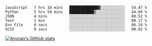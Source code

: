 <!--START_SECTION:waka-->

```text
JavaScript   7 hrs 18 mins   █████████████▓░░░░░░░░░░░   54.47 %
Python       5 hrs 59 mins   ███████████▒░░░░░░░░░░░░░   44.69 %
JSON         4 mins          ░░░░░░░░░░░░░░░░░░░░░░░░░   00.52 %
Text         1 min           ░░░░░░░░░░░░░░░░░░░░░░░░░   00.17 %
Env File     0 secs          ░░░░░░░░░░░░░░░░░░░░░░░░░   00.10 %
SCSS         0 secs          ░░░░░░░░░░░░░░░░░░░░░░░░░   00.02 %
```

<!--END_SECTION:waka-->

[![Anurag's GitHub stats](https://github-readme-stats.vercel.app/api?username=FelipeRistow&count_private=true&theme=synthwave)](https://github.com/anuraghazra/github-readme-stats)
